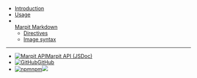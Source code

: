 - [Introduction](/)
- [Usage](/usage)
- <br>[Marpit Markdown](/markdown)
  - [Directives](/markdown/directives)
  - [Image syntax](/markdown/image-syntax)

---

- [![Marpit API](https://icongr.am/material/open-in-new.svg?size=24&color=808080)Marpit API (JSDoc)](https://marpit-api.marp.app/)
- [![GitHub](https://icongr.am/material/github-circle.svg?size=24&color=808080)GitHub](https://github.com/marp-team/marpit)
- [![npm](https://icongr.am/material/npm.svg?size=24&color=808080)npm![](https://img.shields.io/npm/v/@marp-team/marpit.svg?style=flat-square&label=%20&colorA=transparent&colorB=888)](https://www.npmjs.com/package/@marp-team/marpit)

